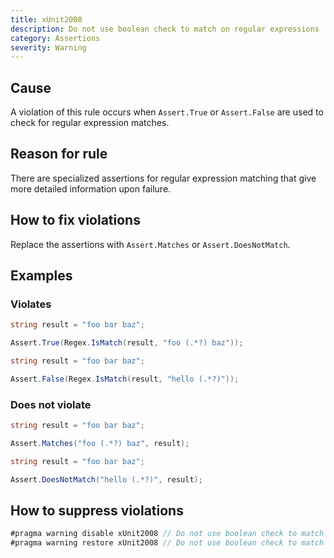 ```yaml
---
title: xUnit2008
description: Do not use boolean check to match on regular expressions
category: Assertions
severity: Warning
---
```


## Cause

A violation of this rule occurs when `Assert.True` or `Assert.False` are used to check for regular expression matches.

## Reason for rule

There are specialized assertions for regular expression matching that give more detailed information upon failure.

## How to fix violations

Replace the assertions with `Assert.Matches` or `Assert.DoesNotMatch`.

## Examples

### Violates

```csharp
string result = "foo bar baz";

Assert.True(Regex.IsMatch(result, "foo (.*?) baz"));
```

```csharp
string result = "foo bar baz";

Assert.False(Regex.IsMatch(result, "hello (.*?)"));
```

### Does not violate

```csharp
string result = "foo bar baz";

Assert.Matches("foo (.*?) baz", result);
```

```csharp
string result = "foo bar baz";

Assert.DoesNotMatch("hello (.*?)", result);
```

## How to suppress violations

```csharp
#pragma warning disable xUnit2008 // Do not use boolean check to match on regular expressions
#pragma warning restore xUnit2008 // Do not use boolean check to match on regular expressions
```

